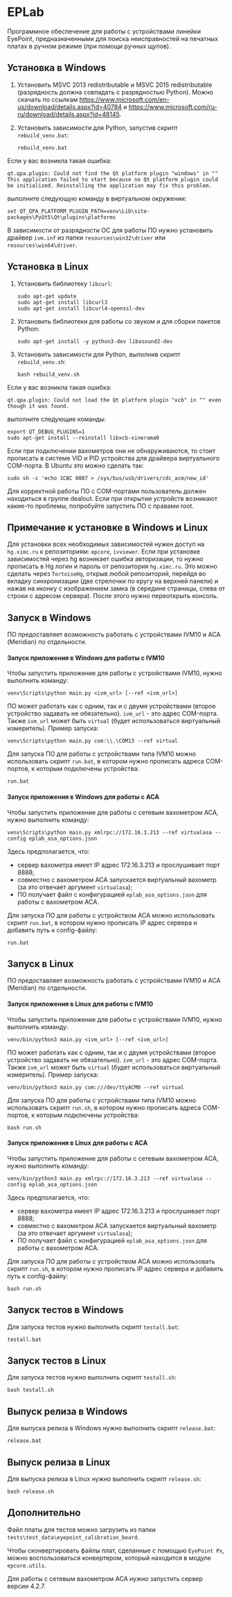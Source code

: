 # EPLab

Программное обеспечение для работы с устройствами линейки EyePoint, предназначенными для поиска неисправностей на печатных платах в ручном режиме (при помощи ручных щупов).

## Установка в Windows

1. Установить MSVC 2013 redistributable и MSVC 2015 redistributable (разрядность должна совпадать с разрядностью Python). Можно скачать по ссылкам https://www.microsoft.com/en-us/download/details.aspx?id=40784 и https://www.microsoft.com/ru-ru/download/details.aspx?id=48145.

2. Установить зависимости для Python, запустив скрипт `rebuild_venv.bat`:

   ```
   rebuild_venv.bat
   ```

Если у вас возникла такая ошибка:

```
qt.qpa.plugin: Could not find the Qt platform plugin "windows" in "" 
This application failed to start because no Qt platform plugin could be initialized. Reinstalling the application may fix this problem.
```

выполните следующую команду в виртуальном окружении:

```
set QT_QPA_PLATFORM_PLUGIN_PATH=venv\Lib\site-packages\PyQt5\Qt\plugins\platforms
```

В зависимости от разрядности ОС для работы ПО нужно установить драйвер `ivm.inf` из папки `resources\win32\driver` или `resources\win64\driver`.

## Установка в Linux

1. Установить библиотеку `libcurl`:

   ```
   sudo apt-get update
   sudo apt-get install libcurl3
   sudo apt-get install libcurl4-openssl-dev
   ```

2. Установить библиотеки для работы со звуком и для сборки пакетов Python:

   ```
   sudo apt-get install -y python3-dev libasound2-dev
   ```

3. Установить зависимости для Python, выполнив скрипт `rebuild_venv.sh`:

   ```
   bash rebuild_venv.sh
   ```

Если у вас возникла такая ошибка:

```
qt.qpa.plugin: Could not load the Qt platform plugin "xcb" in "" even though it was found.
```

выполните следующие команды:

```
export QT_DEBUG_PLUGINS=1
sudo apt-get install --reinstall libxcb-xinerama0
```

Если при подключении вахометров они не обнаруживаются, то стоит прописать в системе VID и PID устройства для драйвера виртуального COM-порта. 
В Ubuntu это можно сделать так:

```
sudo sh -c 'echo 1CBC 0007 > /sys/bus/usb/drivers/cdc_acm/new_id'
```

Для корректной работы ПО с COM-портами пользователь должен находиться в группе dealout. Если при открытии устройств возникают какие-то проблемы, попробуйте запустить ПО с правами root.

## Примечание к установке в Windows и Linux

Для установки всех необходимых зависимостей нужен доступ на `hg.ximc.ru` к репозиториям: `epcore`, `ivviewer`. Если при установке зависимостей через hg возникает ошибка авторизации, то нужно прописать в Hg логин и пароль от репозитория `hg.ximc.ru`. Это можно сделать через `TortoiseHg`, открыв любой репозиторий, перейдя во вкладку синхронизации (две стрелочки по кругу на верхней панели) и нажав на иконку с изображением замка (в середине страницы, слева от строки с адресом сервера). После этого нужно переоткрыть консоль.

## Запуск в Windows

ПО предоставляет возможность работать с устройствами IVM10 и АСА (Meridian) по отдельности.

#### Запуск приложения в Windows для работы с IVM10

Чтобы запустить приложение для работы с устройствами IVM10, нужно выполнить команду:

```
venv\Scripts\python main.py <ivm_url> [--ref <ivm_url>]
```
ПО может работать как с одним, так и с двумя устройствами (второе устройство задавать не обязательно). `ivm_url`  - это адрес COM-порта. Также `ivm_url` может быть `virtual` (будет использоваться виртуальный измеритель). Пример запуска:

```
venv\Scripts\python main.py com:\\.\COM13 --ref virtual
```

Для запуска ПО для работы с устройствами типа IVM10 можно использовать скрипт `run.bat`, в котором нужно прописать адреса COM-портов, к которым подключены устройства:

```
run.bat
```

#### Запуск приложения в Windows для работы с АСА

Чтобы запустить приложение для работы с сетевым вахометром АСА, нужно выполнить команду:

```
venv\Scripts\python main.py xmlrpc://172.16.3.213 --ref virtualasa --config eplab_asa_options.json
```

Здесь предполагается, что:

- сервер вахометра имеет IP адрес 172.16.3.213 и прослушивает порт 8888;
- совместно с вахометром АСА запускается виртуальный вахометр (за это отвечает аргумент `virtualasa`);
- ПО получает файл с конфигурацией `eplab_asa_options.json` для работы с вахометром АСА.

Для запуска ПО для работы с устройством АСА можно использовать скрипт `run.bat`, в котором нужно прописать IP адрес сервера и добавить путь к config-файлу:

```
run.bat
```

## Запуск в Linux

ПО предоставляет возможность работать с устройствами IVM10 и АСА (Meridian) по отдельности.

#### Запуск приложения в Linux для работы с IVM10

Чтобы запустить приложение для работы с устройствами IVM10, нужно выполнить команду:

```
venv/bin/python3 main.py <ivm_url> [--ref <ivm_url>]
```
ПО может работать как с одним, так и с двумя устройствами (второе устройство задавать не обязательно). `ivm_url`  - это адрес COM-порта. Также `ivm_url` может быть `virtual` (будет использоваться виртуальный измеритель). Пример запуска:

```
venv/bin/python3 main.py com:///dev/ttyACM0 --ref virtual
```

Для запуска ПО для работы с устройствами типа IVM10 можно использовать скрипт `run.sh`, в котором нужно прописать адреса COM-портов, к которым подключены устройства:

```
bash run.sh
```

#### Запуск приложения в Linux для работы с АСА

Чтобы запустить приложение для работы с сетевым вахометром АСА, нужно выполнить команду:

```
venv/bin/python3 main.py xmlrpc://172.16.3.213 --ref virtualasa --config eplab_asa_options.json
```

Здесь предполагается, что:

- сервер вахометра имеет IP адрес 172.16.3.213 и прослушивает порт 8888;
- совместно с вахометром АСА запускается виртуальный вахометр (за это отвечает аргумент `virtualasa`);
- ПО получает файл с конфигурацией `eplab_asa_options.json` для работы с вахометром АСА.

Для запуска ПО для работы с устройством АСА можно использовать скрипт `run.sh`, в котором нужно прописать IP адрес сервера и добавить путь к config-файлу:

```
bash run.sh
```

## Запуск тестов в Windows

Для запуска тестов нужно выполнить скрипт `testall.bat`:

```
testall.bat
```

## Запуск тестов в Linux

Для запуска тестов нужно выполнить скрипт `testall.sh`:

```
bash testall.sh
```

## Выпуск релиза в Windows

Для выпуска релиза в Windows нужно выполнить скрипт `release.bat`:

```
release.bat
```

## Выпуск релиза в Linux

Для выпуска релиза в Linux нужно выполнить скрипт `release.sh`:

```
bash release.sh
```

## Дополнительно

Файл платы для тестов можно загрузить из папки  `tests\test_data\eyepoint_calibration_board`.

Чтобы сконвертировать файлы плат, сделанные с помощью `EyePoint Px`, можно воспользоваться конвертером, который находится в модуле `epcore.utils`.

Для работы с сетевым вахометром АСА нужно запустить сервер версии 4.2.7.

